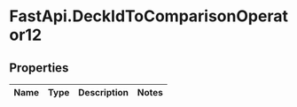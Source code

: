 # FastApi.DeckIdToComparisonOperator12

## Properties
Name | Type | Description | Notes
------------ | ------------- | ------------- | -------------
